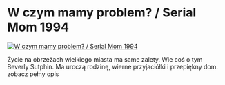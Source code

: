 W czym mamy problem? / Serial Mom 1994 
=============
[![W czym mamy problem? / Serial Mom 1994 ](http://vidos.pl/images/player.gif)](http://vidos.pl/w-czym-mamy-problem-serial-mom-1994)

 Życie na obrzeżach wielkiego miasta ma same zalety. Wie coś o tym Beverly Sutphin. Ma uroczą rodzinę, wierne przyjaciółki i przepiękny dom. zobacz pełny opis
